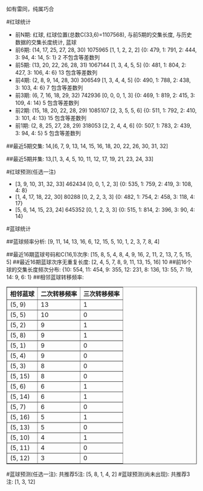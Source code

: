 <!-- 
.. title: 双色球2015085期(2015-07-23)数据分析报告
.. slug: slott-2015085-2015-07-23-report
.. date: 2015-07-24 08:00:00 UTC+08:00
.. tags: Lottery
.. link: 
.. description: 
.. type: text
-->

如有雷同，纯属巧合

<!-- TEASER_END-->

#红球统计

- 前N期: 红球, 红球位置(总数C(33,6)=1107568), 与前5期的交集长度, 与历史数据的交集长度统计, 蓝球
- 前6期: (14, 17, 25, 27, 28, 30) 1075965 [1, 1, 2, 2, 2] {0: 479, 1: 791, 2: 444, 3: 94, 4: 14, 5: 1} 2 不包含等差数列
- 前5期: (13, 20, 22, 26, 28, 31) 1067144 [1, 3, 4, 5, 5] {0: 481, 1: 804, 2: 427, 3: 106, 4: 6} 13 包含等差数列
- 前4期: (2, 8, 9, 14, 28, 30) 306549 [1, 3, 4, 4, 5] {0: 490, 1: 788, 2: 438, 3: 103, 4: 6} 7 包含等差数列
- 前3期: (6, 7, 16, 18, 29, 32) 742936 [0, 0, 0, 1, 3] {0: 469, 1: 819, 2: 415, 3: 109, 4: 14} 5 包含等差数列
- 前2期: (15, 18, 20, 22, 28, 29) 1085107 [2, 3, 5, 5, 6] {0: 511, 1: 792, 2: 410, 3: 101, 4: 13} 15 包含等差数列
- 前1期: (2, 8, 25, 27, 28, 29) 318053 [2, 2, 4, 4, 6] {0: 507, 1: 783, 2: 439, 3: 94, 4: 5} 5 包含等差数列

##最近5期交集:
14,[6, 7, 9, 13, 14, 15, 16, 18, 20, 22, 26, 30, 31, 32]

##最近5期并集:
13,[1, 3, 4, 5, 10, 11, 12, 17, 19, 21, 23, 24, 33]

#红球预测(任选一注)

- [3, 9, 10, 31, 32, 33] 462434 [0, 0, 1, 2, 3] {0: 535, 1: 759, 2: 419, 3: 108, 4: 8}
- [1, 4, 17, 18, 22, 30] 80288 [0, 2, 2, 3, 3] {0: 482, 1: 754, 2: 458, 3: 118, 4: 17}
- [5, 6, 14, 15, 23, 24] 645352 [0, 1, 2, 3, 3] {0: 515, 1: 814, 2: 396, 3: 90, 4: 14}

#蓝球统计

##蓝球频率分析:
[9, 11, 14, 13, 16, 6, 12, 15, 5, 10, 1, 2, 3, 7, 8, 4]

##最近16期蓝球号码和C(16,1)次序:
[15, 8, 5, 4, 8, 4, 9, 16, 2, 11, 2, 13, 7, 5, 15, 5]
##最近16期蓝球次序无重复长度:
[2, 4, 5, 7, 8, 9, 11, 13, 15, 16] 10
##前16个球的交集长度频次分布:
{10: 554, 11: 454, 9: 355, 12: 231, 8: 136, 13: 55, 7: 19, 14: 9, 6: 1}
##相邻蓝球转移频率:
<table border="1" class="table table-striped dataframe">
  <thead>
    <tr style="text-align: right;">
      <th>相邻蓝球</th>
      <th>二次转移频率</th>
      <th>三次转移频率</th>
    </tr>
  </thead>
  <tbody>
    <tr>
      <td>(5, 9)</td>
      <td>13</td>
      <td>1</td>
    </tr>
    <tr>
      <td>(5, 5)</td>
      <td>10</td>
      <td>0</td>
    </tr>
    <tr>
      <td>(5, 2)</td>
      <td>9</td>
      <td>1</td>
    </tr>
    <tr>
      <td>(5, 8)</td>
      <td>9</td>
      <td>1</td>
    </tr>
    <tr>
      <td>(5, 1)</td>
      <td>9</td>
      <td>0</td>
    </tr>
    <tr>
      <td>(5, 4)</td>
      <td>9</td>
      <td>0</td>
    </tr>
    <tr>
      <td>(5, 3)</td>
      <td>8</td>
      <td>0</td>
    </tr>
    <tr>
      <td>(5, 15)</td>
      <td>8</td>
      <td>0</td>
    </tr>
    <tr>
      <td>(5, 6)</td>
      <td>6</td>
      <td>1</td>
    </tr>
    <tr>
      <td>(5, 14)</td>
      <td>6</td>
      <td>1</td>
    </tr>
    <tr>
      <td>(5, 7)</td>
      <td>6</td>
      <td>0</td>
    </tr>
    <tr>
      <td>(5, 16)</td>
      <td>5</td>
      <td>1</td>
    </tr>
    <tr>
      <td>(5, 13)</td>
      <td>5</td>
      <td>0</td>
    </tr>
    <tr>
      <td>(5, 10)</td>
      <td>4</td>
      <td>1</td>
    </tr>
    <tr>
      <td>(5, 11)</td>
      <td>4</td>
      <td>0</td>
    </tr>
    <tr>
      <td>(5, 12)</td>
      <td>3</td>
      <td>0</td>
    </tr>
  </tbody>
</table>
#蓝球预测(任选一注):
共推荐5注: [5, 8, 1, 4, 2]
#蓝球预测(尚未出现):
共推荐3注: [1, 3, 12]

